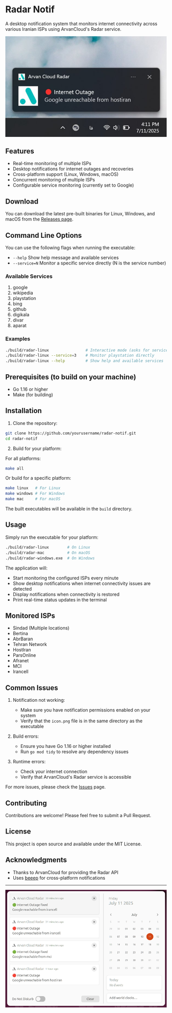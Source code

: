 # Radar Notif

A desktop notification system that monitors internet connectivity across various Iranian ISPs using ArvanCloud's Radar service.

![windows notif](./screenshots/screen3.jpg)


## Features

- Real-time monitoring of multiple ISPs
- Desktop notifications for internet outages and recoveries
- Cross-platform support (Linux, Windows, macOS)
- Concurrent monitoring of multiple ISPs
- Configurable service monitoring (currently set to Google)

## Download

You can download the latest pre-built binaries for Linux, Windows, and macOS from the [Releases page](https://github.com/ohmydevops/arvancloud-radar-notif/releases).

## Command Line Options

You can use the following flags when running the executable:

- `--help`            Show help message and available services
- `--service=N`       Monitor a specific service directly (N is the service number)

### Available Services

1. google
2. wikipedia
3. playstation
4. bing
5. github
6. digikala
7. divar
8. aparat

### Examples

```bash
./build/radar-linux                # Interactive mode (asks for service)
./build/radar-linux --service=3    # Monitor playstation directly
./build/radar-linux --help         # Show help and available services
```

## Prerequisites (to build on your machine)

- Go 1.16 or higher
- Make (for building)

## Installation

1. Clone the repository:
```bash
git clone https://github.com/yourusername/radar-notif.git
cd radar-notif
```

2. Build for your platform:

For all platforms:
```bash
make all
```

Or build for a specific platform:
```bash
make linux   # For Linux
make windows # For Windows
make mac     # For macOS
```

The built executables will be available in the `build` directory.

## Usage

Simply run the executable for your platform:

```bash
./build/radar-linux        # On Linux
./build/radar-mac          # On macOS
./build/radar-windows.exe  # On Windows
```

The application will:
- Start monitoring the configured ISPs every minute
- Show desktop notifications when internet connectivity issues are detected
- Display notifications when connectivity is restored
- Print real-time status updates in the terminal

## Monitored ISPs

- Sindad (Multiple locations)
- Bertina
- AbrBaran
- Tehran Network
- HostIran
- ParsOnline
- Afranet
- MCI
- Irancell

## Common Issues

1. Notification not working:
   - Make sure you have notification permissions enabled on your system
   - Verify that the `icon.png` file is in the same directory as the executable

2. Build errors:
   - Ensure you have Go 1.16 or higher installed
   - Run `go mod tidy` to resolve any dependency issues

3. Runtime errors:
   - Check your internet connection
   - Verify that ArvanCloud's Radar service is accessible

For more issues, please check the [Issues](https://github.com/yourusername/radar-notif/issues) page.

## Contributing

Contributions are welcome! Please feel free to submit a Pull Request.

## License

This project is open source and available under the MIT License.

## Acknowledgments

- Thanks to ArvanCloud for providing the Radar API
- Uses [beeep](https://github.com/gen2brain/beeep) for cross-platform notifications

---

![windows notif](./screenshots/screen2.png)
